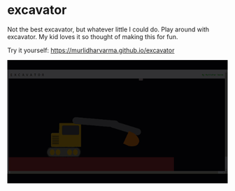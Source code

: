 # excavator
Not the best excavator, but whatever little I could do.
Play around with excavator. My kid loves it so thought of making this for fun.

Try it yourself: https://murlidharvarma.github.io/excavator


![Alt text](/preview.gif?raw=true "Preview")

